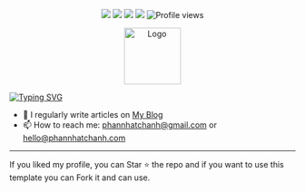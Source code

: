 <p align="center">
  <a href="https://github.com/phannhatchanh/phannhatchanh"><img src="https://img.shields.io/badge/status-updating-brightgreen.svg"></a>
  <a href="https://github.com/phannhatchanh/phannhatchanh/graphs/contributors"><img src="https://img.shields.io/github/contributors/phannhatchanh/phannhatchanh?color=blue"></a>
  <a href="https://github.com/phannhatchanh/phannhatchanh/stargazers"><img src="https://img.shields.io/github/stars/phannhatchanh/phannhatchanh.svg?logo=github"></a>
  <a href="https://github.com/phannhatchanh/phannhatchanh/network/members"><img src="https://img.shields.io/github/forks/phannhatchanh/phannhatchanh.svg?color=blue&logo=github"></a>
  <img src="https://visitor-badge.laobi.icu/badge?page_id=phannhatchanh/phannhatchanh" alt="Profile views"/>
</p>

<div align="center">
  <img alt="Logo" src="https://phannhatchanh.com/static/favicons/mstile-150x150.png" width="100" />
</div>

[![Typing SVG](https://readme-typing-svg.herokuapp.com?lines=Hi+there+%F0%9F%91%8B%2C+I'm+Phan+Nhat+Chanh;Welcome+to+My+Profile!;Quick+fox+jumps+nightly+above+wizard)](https://git.io/typing-svg)

- 📝 I regularly write articles on [My Blog](https://phannhatchanh.com)
- 📫 How to reach me: [phannhatchanh@gmail.com](mailto:phannhatchanh@gmail.com) or [hello@phannhatchanh.com](mailto:hello@phannhatchanh.com)

---
If you liked my profile, you can Star ⭐ the repo and if you want to use this template you can Fork it and can use.
